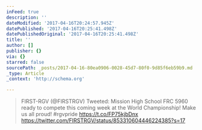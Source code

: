 ```yaml
---
inFeed: true
description: ''
dateModified: '2017-04-16T20:24:57.945Z'
datePublished: '2017-04-16T20:25:41.498Z'
datePublishedOriginal: '2017-04-16T20:25:41.498Z'
title: ''
author: []
publisher: {}
via: {}
starred: false
sourcePath: _posts/2017-04-16-80ea0906-0028-45d7-80f0-9d85f6eb59b9.md
_type: Article
_context: 'http://schema.org'

---
```

> FIRST-RGV (@FIRSTRGV) Tweeted:
> Mission High School FRC 5960 ready to compete this coming week at the World Championship! Make us all proud! \#rgvpride https://t.co/FP75kjbDnx https://twitter.com/FIRSTRGV/status/853310604446224385?s=17
